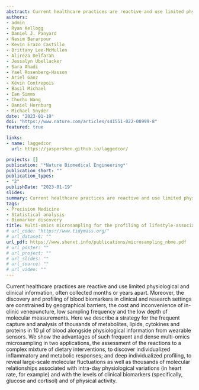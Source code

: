 ```yaml
---
abstract: Current healthcare practices are reactive and use limited physiological and clinical information, often collected months or years apart. Moreover, the discovery and profiling of blood biomarkers in clinical and research settings are constrained by geographical barriers, the cost and inconvenience of in-clinic venepuncture, low sampling frequency and the low depth of molecular measurements. Here we describe a strategy for the frequent capture and analysis of thousands of metabolites, lipids, cytokines and proteins in 10 μl of blood alongside physiological information from wearable sensors. We show the advantages of such frequent and dense multi-omics microsampling in two applications, the assessment of the reactions to a complex mixture of dietary interventions, to discover individualized inflammatory and metabolic responses; and deep individualized profiling, to reveal large-scale molecular fluctuations as well as thousands of molecular relationships associated with intra-day physiological variations (in heart rate, for example) and with the levels of clinical biomarkers (specifically, glucose and cortisol) and of physical activity.
authors:
- admin
- Ryan Kellogg
- Daniel J. Panyard 
- Nasim Bararpour
- Kevin Erazo Castillo
- Brittany Lee-McMullen
- Alireza Delfarah
- Jessalyn Ubellacker
- Sara Ahadi
- Yael Rosenberg-Hasson
- Ariel Ganz
- Kévin Contrepois
- Basil Michael
- Ian Simms
- Chuchu Wang
- Daniel Hornburg
- Michael Snyder
date: "2023-01-19"
doi: "https://www.nature.com/articles/s41551-022-00999-8"
featured: true

links:
- name: laggedcor
  url: https://jaspershen.github.io/laggedcor/

projects: []
publication: '*Nature Biomedical Engineering*'
publication_short: ""
publication_types: 
- "2"
publishDate: "2023-01-19"
slides:
summary: Current healthcare practices are reactive and use limited physiological and clinical information, often collected months or years apart. Moreover, the discovery and profiling of blood biomarkers in clinical and research settings are constrained by geographical barriers, the cost and inconvenience of in-clinic venepuncture, low sampling frequency and the low depth of molecular measurements. Here we describe a strategy for the frequent capture and analysis of thousands of metabolites, lipids, cytokines and proteins in 10 μl of blood alongside physiological information from wearable sensors. We show the advantages of such frequent and dense multi-omics microsampling in two applications, the assessment of the reactions to a complex mixture of dietary interventions, to discover individualized inflammatory and metabolic responses; and deep individualized profiling, to reveal large-scale molecular fluctuations as well as thousands of molecular relationships associated with intra-day physiological variations (in heart rate, for example) and with the levels of clinical biomarkers (specifically, glucose and cortisol) and of physical activity.
tags:
- Precision Medicine 
- Statistical analysis
- Biomarker discovery
title: Multi-omics microsampling for the profiling of lifestyle-associated changes in health
# url_code: "https://www.tidymass.org/"
# url_dataset: ""
url_pdf: https://www.shenxt.info/publications/microsampling_nbme.pdf
# url_poster: ""
# url_project: ""
# url_slides: ""
# url_source: ""
# url_video: ""
---
```


Current healthcare practices are reactive and use limited physiological and clinical information, often collected months or years apart. Moreover, the discovery and profiling of blood biomarkers in clinical and research settings are constrained by geographical barriers, the cost and inconvenience of in-clinic venepuncture, low sampling frequency and the low depth of molecular measurements. Here we describe a strategy for the frequent capture and analysis of thousands of metabolites, lipids, cytokines and proteins in 10 μl of blood alongside physiological information from wearable sensors. We show the advantages of such frequent and dense multi-omics microsampling in two applications, the assessment of the reactions to a complex mixture of dietary interventions, to discover individualized inflammatory and metabolic responses; and deep individualized profiling, to reveal large-scale molecular fluctuations as well as thousands of molecular relationships associated with intra-day physiological variations (in heart rate, for example) and with the levels of clinical biomarkers (specifically, glucose and cortisol) and of physical activity.

